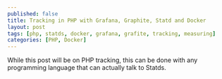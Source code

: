 ```yaml
---
published: false
title: Tracking in PHP with Grafana, Graphite, Statd and Docker
layout: post
tags: [php, statds, docker, grafana, grafite, tracking, measuring]
categories: [PHP, Docker]
---
```

While this post will be on PHP tracking, this can be done with any programming language that can actually talk to Statds.